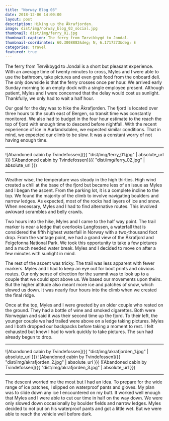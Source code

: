 ```yaml
---
title: "Norway Blog 03"
date: 2018-12-06 14:00:00
layout: post
description: Hiking up the Åkrafjorden.
image: dist/img/norway_blog_03_social.jpg
thumbnail: dist/img/ferry_01.jpg
thumbnail-caption: The ferry from Tørvikbygd to Jondal.
thumbnail-coordinates: 60.3008882&deg; N, 6.1717273&deg; E
categories: travel
featured: true
---
```


The ferry from Tørvikbygd to Jondal is a short but pleasant experience. With an average time of twenty minutes to cross, Myles and I were able to use the bathroom, take pictures and even grab food from the onboard deli. The only downside is that the ferry crosses once per hour. We arrived early Sunday morning to an empty dock with a single employee present. Although patient, Myles and I were concerned that the delay would cost us sunlight. Thankfully, we only had to wait a half hour.

Our goal for the day was to hike the Åkrafjorden. The fjord is located over three hours to the south east of Bergen, so transit time was constantly monitored. We also had to budget in the four hour estimate to the reach the top of fjord with enough time to descend before nightfall. With the recent experience of ice in Aurlandsdalen, we expected similar conditions. That in mind, we expected our climb to be slow. It was a constant worry of not having enough time.

---

![Abandoned cabin by Tvindefossen]({{ "dist/img/ferry_01.jpg" | absolute_url }})
![Abandoned cabin by Tvindefossen]({{ "dist/img/ferry_02.jpg" | absolute_url }})

___

Weather wise, the temperature was steady in the high thirties. High wind created a chill at the base of the fjord but became less of an issue as Myles and I began the ascent. From the parking lot, it is a complete incline to the top. We found the majority of the climb to involve navigating boulders and narrow ledges. As expected, most of the rocks had layers of ice and snow. When necessary, Myles and I had to find alternative routes. This involved awkward scrambles and belly crawls.

Two hours into the hike, Myles and I came to the half way point. The trail marker is near a ledge that overlooks Langfossen, a waterfall that is considered the fifth highest waterfall in Norway with a two-thousand foot drop. From the vantage point, we had a grand view of the Åkrafjord and Folgefonna National Park. We took this opportunity to take a few pictures and a much needed water break. Myles and I decided to move on after a few minutes with sunlight in mind.

The rest of the ascent was tricky. The trail was less apparent with fewer markers. Myles and I had to keep an eye out for boot prints and obvious routes. Our only sense of direction for the summit was to look up to a couple that we could spot above us. We based our movements upon theirs. But the higher altitude also meant more ice and patches of snow, which slowed us down. It was nearly four hours into the climb when we crested the final ridge.

Once at the top, Myles and I were greeted by an older couple who rested on the ground. They had a bottle of wine and smoked cigarettes. Both were Norwegian and said it was their second time up the fjord. To their left, the younger couple we had trailed were above on a ledge taking pictures. Myles and I both dropped our backpacks before taking a moment to rest. I felt exhausted but knew I had to work quickly to take pictures. The sun had already begun to drop.

---

![Abandoned cabin by Tvindefossen]({{ "dist/img/akrafjorden_1.jpg" | absolute_url }})
![Abandoned cabin by Tvindefossen]({{ "dist/img/akrafjorden_2.jpg" | absolute_url }})
![Abandoned cabin by Tvindefossen]({{ "dist/img/akrafjorden_3.jpg" | absolute_url }})

---

The descent worried me the most but I had an idea. To prepare for the wide range of ice patches, I slipped on waterproof pants and gloves. My plan was to slide down any ice I encountered on my butt. It worked well enough that Myles and I were able to cut our time in half on the way down. We were only slowed down occasionally by boulder fields and narrow ledges. Myles decided to not put on his waterproof pants and got a little wet. But we were able to reach the vehicle well before dark.